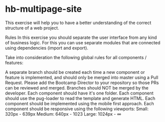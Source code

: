 # hb-multipage-site
This exercise will help you to have a better understanding of the correct structure of a web project.

Rules
In this exercise you should separate the user interface from any kind of business logic. For this you can use separate modules that are connected using dependencies (import and export).

Take into consideration the following global rules for all components / features:

A separate branch should be created each time a new component or feature is implemented, and should only be merged into master using a Pull Request. Please add the Bootcamp Director to your repository so those PRs can be reviewed and merged. Branches should NOT be merged by the developer.
Each component should have it's one folder.
Each component should use the pug-loader to read the template and generate HTML.
Each component should be implemented using the mobile first approach.
Each component should be responsive using the following viewports:
Small: 320px - 639px
Medium: 640px - 1023
Large: 1024px - ∞